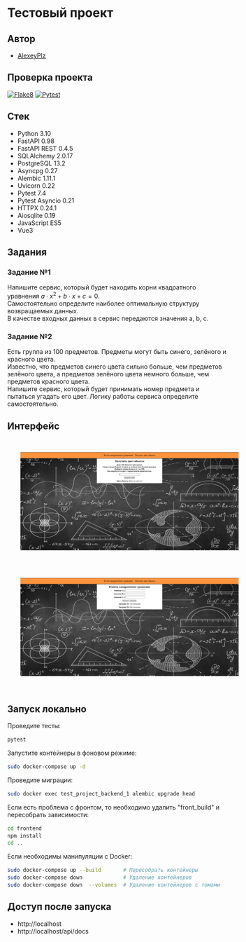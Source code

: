 # Тестовый проект
## Автор
- [AlexeyPlz](https://github.com/AlexeyPlz)
## Проверка проекта
[![Flake8](https://github.com/AlexeyPlz/Test_Project/actions/workflows/codestyle.yml/badge.svg?event=push)](https://github.com/AlexeyPlz/Test_Project/actions/workflows/codestyle.yml)
[![Pytest](https://github.com/AlexeyPlz/Test_Project/actions/workflows/test.yml/badge.svg?event=push)](https://github.com/AlexeyPlz/Test_Project/actions/workflows/test.yml)
## Стек
- Python 3.10
- FastAPI 0.98
- FastAPI REST 0.4.5
- SQLAlchemy 2.0.17
- PostgreSQL 13.2
- Asyncpg 0.27
- Alembic 1.11.1
- Uvicorn 0.22
- Pytest 7.4
- Pytest Asyncio 0.21
- HTTPX 0.24.1
- Aiosqlite 0.19
- JavaScript ES5
- Vue3
## Задания
### Задание №1
Напишите сервис, который будет находить корни квадратного уравнения $a\cdot x^2 + b\cdot x + c = 0$.  
Самостоятельно определите наиболее оптимальную структуру возвращаемых данных.  
В качестве входных данных в сервис передаются значения a, b, c.
### Задание №2
Есть группа из 100 предметов. Предметы могут быть синего, зелёного и красного цвета.  
Известно, что предметов синего цвета сильно больше, чем предметов зелёного цвета, а предметов зелёного цвета немного больше, чем предметов красного цвета.  
Напишите сервис, который будет принимать номер предмета и пытаться угадать его цвет. Логику работы сервиса определите самостоятельно.
## Интерфейс
<img src="./screen_one.png" width="500" title="hover text" style="border:500px; padding:30px; border-radius: 10px">
<img src="./screen_two.png" width="500" title="hover text" style="border:500px; padding:30px; border-radius: 10px">

## Запуск локально
Проведите тесты:
```bash
pytest
```
Запустите контейнеры в фоновом режиме:
```bash
sudo docker-compose up -d
```
Проведите миграции:
```bash
sudo docker exec test_project_backend_1 alembic upgrade head
```
Если есть проблема с фронтом, то необходимо удалить "front_build" и пересобрать зависимости:
```bash
cd frontend
npm install
cd ..
```
Если необходимы манипуляции с Docker:
```bash
sudo docker-compose up --build       # Пересобрать контейнеры
sudo docker-compose down             # Удаление контейнеров
sudo docker-compose down  --volumes  # Удаление контейнеров с томами
```
## Доступ после запуска
- http://localhost
- http://localhost/api/docs
